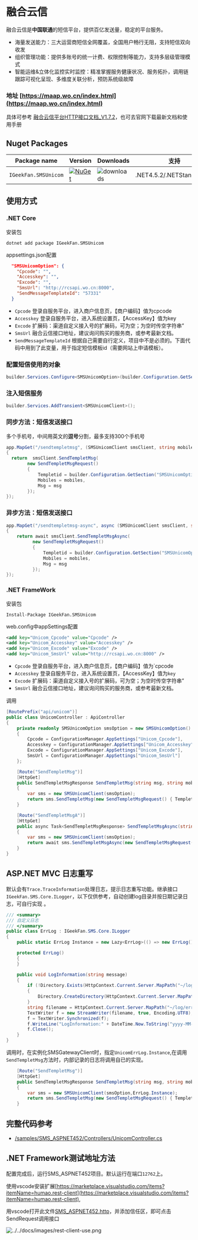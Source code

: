 ﻿# 融合云信

融合云信是**中国联通**的短信平台，提供百亿发送量，稳定的平台服务。
- 海量发送能力：三大运营商短信全网覆盖，全国用户畅行无阻，支持短信双向收发
- 组织管理功能：提供多账号的统一计费、权限控制等能力，支持多层级管理模式
- 智能运维&立体化监控实时监控：精准掌握服务健康状况、服务拓扑，调用链跟踪可视化呈现、多维度关联分析，预防系统级故障

### 地址 [https://maap.wo.cn/index.html](https://maap.wo.cn/index.html)

具体可参考 [融合云信平台HTTP接口文档_V1.7.2](../../docs/融合云信平台HTTP接口文档_V1.7.2.doc)，也可去官网下载最新文档和使用手册

## Nuget Packages

| Package name| Version| Downloads|支持                                                                         |
|  ------------ |  ------------ |  ------------ | ------------|
| `IGeekFan.SMSUnicom` | [![NuGet](https://img.shields.io/nuget/v/IGeekFan.SMSUnicom.svg?style=flat-square&label=nuget&color=fedcba)](https://www.nuget.org/packages/IGeekFan.SMSUnicom/) | ![downloads](https://img.shields.io/nuget/dt/IGeekFan.SMSUnicom.svg) |.NET4.5.2/.NETStandard2.0


## 使用方式

### .NET Core

安装包
```console
dotnet add package IGeekFan.SMSUnicom
```

appsettings.json配置
```json
  "SMSUnicomOption": {
    "Cpcode": "",
    "Accesskey": "",
    "Excode": "",
    "SmsUrl": "http://rcsapi.wo.cn:8000",
    "SendMessageTemplateId": "57331"
  }
```
- `Cpcode` 登录自服务平台，进入商户信息页，【商户编码】值为cpcode
- `Accesskey` 登录自服务平台，进入系统设置页，【AccessKey】值为key
- `Excode` 扩展码：渠道自定义接入号的扩展码，可为空；为空时传空字符串”
- `SmsUrl` 融合云信接口地址，建议询问购买的服务商，或参考最新文档。
- `SendMessageTemplateId` 根据自己需要自行定义，项目中不是必须的。下面代码中用到了此变量，用于指定短信模板id（需要网站上申请模板）。

### 配置短信使用的对象
```csharp
builder.Services.Configure<SMSUnicomOption>(builder.Configuration.GetSection("SMSUnicomOption"));
```
### 注入短信服务
```csharp
builder.Services.AddTransient<SMSUnicomClient>();
```

### 同步方法：短信发送接口

多个手机号，中间用英文的**逗号**分割，最多支持300个手机号

```csharp
app.MapGet("/sendtempletmsg", (SMSUnicomClient smsClient, string mobiles, string msg) =>
{
  return  smsClient.SendTempletMsg(
        new SendTempletMsgRequest()
        {
            Templetid = builder.Configuration.GetSection("SMSUnicomOption:SendMessageTemplateId").Value,
            Mobiles = mobiles,
            Msg = msg
        });
});
```


### 异步方法：短信发送接口
```csharp
app.MapGet("/sendtempletmsg-async", async (SMSUnicomClient smsClient, string mobiles, string msg) =>
{
    return await smsClient.SendTempletMsgAsync(
          new SendTempletMsgRequest()
          {
              Templetid = builder.Configuration.GetSection("SMSUnicomOption:SendMessageTemplateId").Value,
              Mobiles = mobiles,
              Msg = msg
          });
});
```




### .NET FrameWork

安装包
```console
Install-Package IGeekFan.SMSUnicom
```

web.config中appSettings配置
```xml
<add key="Unicom_Cpcode" value="Cpcode" />
<add key="Unicom_Accesskey" value="Accesskey" />
<add key="Unicom_Excode" value="Excode" />
<add key="Unicom_SmsUrl" value="http://rcsapi.wo.cn:8000" />
```
- `Cpcode` 登录自服务平台，进入商户信息页，【商户编码】值为`cpcode
- `Accesskey` 登录自服务平台，进入系统设置页，【AccessKey】值为`key`
- `Excode` 扩展码：渠道自定义接入号的扩展码，可为空；为空时传空字符串”
- `SmsUrl` 融合云信接口地址，建议询问购买的服务商，或参考最新文档。


调用 

```csharp
[RoutePrefix("api/unicom")]
public class UnicomController : ApiController
{
    private readonly SMSUnicomOption smsOption = new SMSUnicomOption()
    {
        Cpcode = ConfigurationManager.AppSettings["Unicom_Cpcode"],
        Accesskey = ConfigurationManager.AppSettings["Unicom_Accesskey"],
        Excode = ConfigurationManager.AppSettings["Unicom_Excode"],
        SmsUrl = ConfigurationManager.AppSettings["Unicom_SmsUrl"]
    };

    [Route("SendTempletMsg")]
    [HttpGet]
    public SendTempletMsgResponse SendTempletMsg(string msg, string mobiles)
    {
        var sms = new SMSUnicomClient(smsOption);
        return sms.SendTempletMsg(new SendTempletMsgRequest() { Templetid = "1111", Msg = msg, Mobiles = mobiles });
    }

    [Route("SendTempletMsgA")]
    [HttpGet]
    public async Task<SendTempletMsgResponse> SendTempletMsgAsync(string msg, string mobiles)
    {
        var sms = new SMSUnicomClient(smsOption);
        return await sms.SendTempletMsgAsync(new SendTempletMsgRequest() { Templetid = "1111", Msg = msg, Mobiles = mobiles });
    }
}
```

## ASP.NET MVC 日志重写

默认会有`Trace.TraceInformation`处理日志，提示日志重写功能。继承接口`IGeekFan.SMS.Core.ILogger`，以下仅供参考，自动创建log目录并按日期记录日志，可自行实现 。

```csharp
/// <summary>
/// 自定义日志
/// </summary>
public class ErrLog : IGeekFan.SMS.Core.ILogger
{
    public static ErrLog Instance = new Lazy<ErrLog>(() => new ErrLog()).Value;

    protected ErrLog()
    {
    }

    public void LogInformation(string message)
    {
        if (!Directory.Exists(HttpContext.Current.Server.MapPath("~/log")))
        {
            Directory.CreateDirectory(HttpContext.Current.Server.MapPath("~/log"));
        }
        string filename = HttpContext.Current.Server.MapPath("~/log/error" + DateTime.Now.ToString("yyyyMMdd") + ".log");
        TextWriter f = new StreamWriter(filename, true, Encoding.UTF8);
        f = TextWriter.Synchronized(f);
        f.WriteLine("LogInformation:" + DateTime.Now.ToString("yyyy-MM-dd HH:mm:ss") + " " + message);
        f.Close();
    }
}
```
调用时，在实例化SMSGatewayClient时，指定`UnicomErrLog.Instance`,在调用`SendTempletMsg`方法时，内部记录的日志将调用自已的实现。
```csharp
    [Route("SendTempletMsg")]
    [HttpGet]
    public SendTempletMsgResponse SendTempletMsg(string msg, string mobiles)
    {
        var sms = new SMSUnicomClient(smsOption,ErrLog.Instance);
        return sms.SendTempletMsg(new SendTempletMsgRequest() { Templetid = "1111", Msg = msg, Mobiles = mobiles });
    }
```

## 完整代码参考

- [/samples/SMS_ASPNET452/Controllers/UnicomController.cs](../../samples/SMS_ASPNET452/Controllers/UnicomController.cs)


## .NET Framework测试地址方法

配置完成后，运行SMS_ASPNET452项目。默认运行在端口`12762`上。

使用vscode安装扩展[https://marketplace.visualstudio.com/items?itemName=humao.rest-client](https://marketplace.visualstudio.com/items?itemName=humao.rest-client),

用vscode打开此文件[SMS_ASPNET452.http](../../samples/SMS_ASPNET452.http)，并添加信任区，即可点击SendRequest调用接口

![../../docs/images/rest-client-use.png](../../docs/images/rest-client-use.png)
